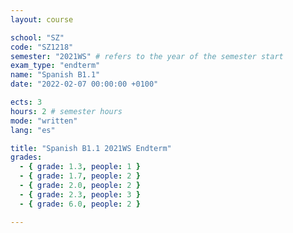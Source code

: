 ```yaml
---
layout: course

school: "SZ"
code: "SZ1218"
semester: "2021WS" # refers to the year of the semester start
exam_type: "endterm"
name: "Spanish B1.1"
date: "2022-02-07 00:00:00 +0100"

ects: 3
hours: 2 # semester hours
mode: "written"
lang: "es"

title: "Spanish B1.1 2021WS Endterm"
grades:
  - { grade: 1.3, people: 1 }
  - { grade: 1.7, people: 2 }
  - { grade: 2.0, people: 2 }
  - { grade: 2.3, people: 3 }
  - { grade: 6.0, people: 2 }

---
```



